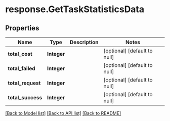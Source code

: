 # response.GetTaskStatisticsData
## Properties

| Name | Type | Description | Notes |
|------------ | ------------- | ------------- | -------------|
| **total\_cost** | **Integer** |  | [optional] [default to null] |
| **total\_failed** | **Integer** |  | [optional] [default to null] |
| **total\_request** | **Integer** |  | [optional] [default to null] |
| **total\_success** | **Integer** |  | [optional] [default to null] |

[[Back to Model list]](../README.md#documentation-for-models) [[Back to API list]](../README.md#documentation-for-api-endpoints) [[Back to README]](../README.md)

